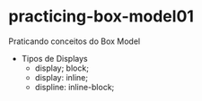 # practicing-box-model01
Praticando conceitos do Box Model
- Tipos de Displays
   - display; block;
   - display: inline;
   - displine: inline-block;
